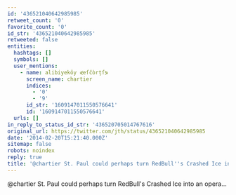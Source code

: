 ```yaml
---
id: '436521040642985985'
retweet_count: '0'
favorite_count: '0'
id_str: '436521040642985985'
retweeted: false
entities:
  hashtags: []
  symbols: []
  user_mentions:
    - name: alibiyeköy ⋞eſčòrțſ⋟
      screen_name: chartier
      indices:
        - '0'
        - '9'
      id_str: '1609147011550576641'
      id: '1609147011550576641'
  urls: []
in_reply_to_status_id_str: '436520705014767616'
original_url: https://twitter.com/jth/status/436521040642985985
date: '2014-02-20T15:21:40.000Z'
sitemap: false
robots: noindex
reply: true
title: '@chartier St. Paul could perhaps turn RedBull''s Crashed Ice into an opera...'
---
```


@chartier St. Paul could perhaps turn RedBull's Crashed Ice into an opera...